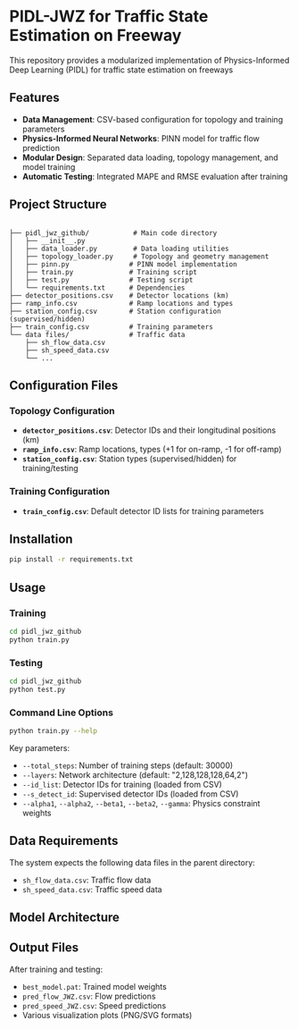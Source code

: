 # PIDL-JWZ for Traffic State Estimation on Freeway

This repository provides a modularized implementation of Physics-Informed Deep Learning (PIDL) for traffic state estimation on freeways

## Features

- **Data Management**: CSV-based configuration for topology and training parameters
- **Physics-Informed Neural Networks**: PINN model for traffic flow prediction
- **Modular Design**: Separated data loading, topology management, and model training
- **Automatic Testing**: Integrated MAPE and RMSE evaluation after training

## Project Structure

```

├── pidl_jwz_github/           # Main code directory
│   ├── __init__.py
│   ├── data_loader.py         # Data loading utilities
│   ├── topology_loader.py     # Topology and geometry management
│   ├── pinn.py               # PINN model implementation
│   ├── train.py              # Training script
│   ├── test.py               # Testing script
│   └── requirements.txt      # Dependencies
├── detector_positions.csv    # Detector locations (km)
├── ramp_info.csv             # Ramp locations and types
├── station_config.csv        # Station configuration (supervised/hidden)
├── train_config.csv          # Training parameters
└── data files/               # Traffic data
    ├── sh_flow_data.csv
    ├── sh_speed_data.csv
    └── ...
```

## Configuration Files

### Topology Configuration
- **`detector_positions.csv`**: Detector IDs and their longitudinal positions (km)
- **`ramp_info.csv`**: Ramp locations, types (+1 for on-ramp, -1 for off-ramp)
- **`station_config.csv`**: Station types (supervised/hidden) for training/testing

### Training Configuration
- **`train_config.csv`**: Default detector ID lists for training parameters

## Installation

```bash
pip install -r requirements.txt
```

## Usage

### Training
```bash
cd pidl_jwz_github
python train.py
```


### Testing
```bash
cd pidl_jwz_github
python test.py
```


### Command Line Options

```bash
python train.py --help
```

Key parameters:
- `--total_steps`: Number of training steps (default: 30000)
- `--layers`: Network architecture (default: "2,128,128,128,64,2")
- `--id_list`: Detector IDs for training (loaded from CSV)
- `--s_detect_id`: Supervised detector IDs (loaded from CSV)
- `--alpha1`, `--alpha2`, `--beta1`, `--beta2`, `--gamma`: Physics constraint weights

## Data Requirements

The system expects the following data files in the parent directory:
- `sh_flow_data.csv`: Traffic flow data
- `sh_speed_data.csv`: Traffic speed data

## Model Architecture


## Output Files

After training and testing:
- `best_model.pat`: Trained model weights
- `pred_flow_JWZ.csv`: Flow predictions
- `pred_speed_JWZ.csv`: Speed predictions
- Various visualization plots (PNG/SVG formats)

